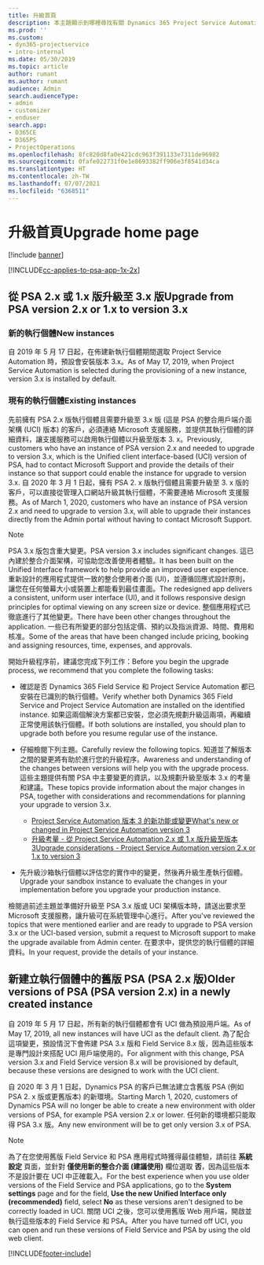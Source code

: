 ```yaml
---
title: 升級首頁
description: 本主題顯示到哪裡尋找有關 Dynamics 365 Project Service Automation 的新功能和其已變更功能的重要資訊，以及升級為最新版本的程序。
ms.prod: ''
ms.custom:
- dyn365-projectservice
- intro-internal
ms.date: 05/30/2019
ms.topic: article
author: rumant
ms.author: rumant
audience: Admin
search.audienceType:
- admin
- customizer
- enduser
search.app:
- D365CE
- D365PS
- ProjectOperations
ms.openlocfilehash: 8fc820d8fa0e421cdc963f391133e7311de96982
ms.sourcegitcommit: 0fafe022731f0e1e8693382ff906e3f8541d34ca
ms.translationtype: HT
ms.contentlocale: zh-TW
ms.lasthandoff: 07/07/2021
ms.locfileid: "6368511"
---
```

# <a name="upgrade-home-page"></a><span data-ttu-id="0d710-103">升級首頁</span><span class="sxs-lookup"><span data-stu-id="0d710-103">Upgrade home page</span></span>

[!include [banner](../includes/psa-now-project-operations.md)]

[!INCLUDE[cc-applies-to-psa-app-1x-2x](../includes/cc-applies-to-psa-app-1x-2x.md)]

## <a name="upgrade-from-psa-version-2x-or-1x-to-version-3x"></a><span data-ttu-id="0d710-104">從 PSA 2.x 或 1.x 版升級至 3.x 版</span><span class="sxs-lookup"><span data-stu-id="0d710-104">Upgrade from PSA version 2.x or 1.x to version 3.x</span></span>

### <a name="new-instances"></a><span data-ttu-id="0d710-105">新的執行個體</span><span class="sxs-lookup"><span data-stu-id="0d710-105">New instances</span></span>

<span data-ttu-id="0d710-106">自 2019 年 5 月 17 日起，在佈建新執行個體期間選取 Project Service Automation 時，預設會安裝版本 3.x。</span><span class="sxs-lookup"><span data-stu-id="0d710-106">As of May 17, 2019, when Project Service Automation is selected during the provisioning of a new instance, version 3.x is installed by default.</span></span>

### <a name="existing-instances"></a><span data-ttu-id="0d710-107">現有的執行個體</span><span class="sxs-lookup"><span data-stu-id="0d710-107">Existing instances</span></span>

<span data-ttu-id="0d710-108">先前擁有 PSA 2.x 版執行個體且需要升級至 3.x 版 (這是 PSA 的整合用戶端介面架構 (UCI) 版本) 的客戶，必須連絡 Microsoft 支援服務，並提供其執行個體的詳細資料，讓支援服務可以啟用執行個體以升級至版本 3. x。</span><span class="sxs-lookup"><span data-stu-id="0d710-108">Previously, customers who have an instance of PSA version 2.x and needed to upgrade to version 3.x, which is the Unified client interface-based (UCI) version of PSA, had to contact Microsoft Support and provide the details of their instance so that support could enable the instance for upgrade to version 3.x.</span></span> <span data-ttu-id="0d710-109">自 2020 年 3 月 1 日起，擁有 PSA 2. x 版執行個體且需要升級至 3. x 版的客戶，可以直接從管理入口網站升級其執行個體，不需要連絡 Microsoft 支援服務。</span><span class="sxs-lookup"><span data-stu-id="0d710-109">As of March 1, 2020, customers who have an instance of PSA version 2.x and need to upgrade to version 3.x, will able to upgrade their instances directly from the Admin portal without having to contact Microsoft Support.</span></span>  

> [!NOTE]
> <span data-ttu-id="0d710-110">PSA 3.x 版包含重大變更。</span><span class="sxs-lookup"><span data-stu-id="0d710-110">PSA version 3.x includes significant changes.</span></span> <span data-ttu-id="0d710-111">這已內建於整合介面架構，可協助您改善使用者體驗。</span><span class="sxs-lookup"><span data-stu-id="0d710-111">It has been built on the Unified Interface framework to help provide an improved user experience.</span></span> <span data-ttu-id="0d710-112">重新設計的應用程式提供一致的整合使用者介面 (UI)，並遵循回應式設計原則，讓您在任何螢幕大小或裝置上都能看到最佳畫面。</span><span class="sxs-lookup"><span data-stu-id="0d710-112">The redesigned app delivers a consistent, uniform user interface (UI), and it follows responsive design principles for optimal viewing on any screen size or device.</span></span> <span data-ttu-id="0d710-113">整個應用程式已徹底進行了其他變更。</span><span class="sxs-lookup"><span data-stu-id="0d710-113">There have been other changes throughout the application.</span></span> <span data-ttu-id="0d710-114">一些已有所變更的部分包括定價、預約以及指派資源、時間、費用和核准。</span><span class="sxs-lookup"><span data-stu-id="0d710-114">Some of the areas that have been changed include pricing, booking and assigning resources, time, expenses, and approvals.</span></span>

<span data-ttu-id="0d710-115">開始升級程序前，建議您完成下列工作：</span><span class="sxs-lookup"><span data-stu-id="0d710-115">Before you begin the upgrade process, we recommend that you complete the following tasks:</span></span>

- <span data-ttu-id="0d710-116">確認是否 Dynamics 365 Field Service 和 Project Service Automation 都已安裝在已識別的執行個體。</span><span class="sxs-lookup"><span data-stu-id="0d710-116">Verify whether both Dynamics 365 Field Service and Project Service Automation are installed on the identified instance.</span></span> <span data-ttu-id="0d710-117">如果這兩個解決方案都已安裝，您必須先規劃升級這兩項，再繼續正常使用該執行個體。</span><span class="sxs-lookup"><span data-stu-id="0d710-117">If both solutions are installed, you should plan to upgrade both before you resume regular use of the instance.</span></span>
- <span data-ttu-id="0d710-118">仔細檢閱下列主題。</span><span class="sxs-lookup"><span data-stu-id="0d710-118">Carefully review the following topics.</span></span> <span data-ttu-id="0d710-119">知道並了解版本之間的變更將有助於進行您的升級程序。</span><span class="sxs-lookup"><span data-stu-id="0d710-119">Awareness and understanding of the changes between versions will help you with the upgrade process.</span></span> <span data-ttu-id="0d710-120">這些主題提供有關 PSA 中主要變更的資訊，以及規劃升級至版本 3.x 的考量和建議。</span><span class="sxs-lookup"><span data-stu-id="0d710-120">These topics provide information about the major changes in PSA, together with considerations and recommendations for planning your upgrade to version 3.x.</span></span>

    - [<span data-ttu-id="0d710-121">Project Service Automation 版本 3 的新功能或變更</span><span class="sxs-lookup"><span data-stu-id="0d710-121">What's new or changed in Project Service Automation version 3</span></span>](whats-new-changed-v3.md)
    - [<span data-ttu-id="0d710-122">升級考量 - 從 Project Service Automation 2.x 或 1.x 版升級至版本 3</span><span class="sxs-lookup"><span data-stu-id="0d710-122">Upgrade considerations - Project Service Automation version 2.x or 1.x to version 3</span></span>](upgrade-v3.md)

- <span data-ttu-id="0d710-123">先升級沙箱執行個體以評估您的實作中的變更，然後再升級生產執行個體。</span><span class="sxs-lookup"><span data-stu-id="0d710-123">Upgrade your sandbox instance to evaluate the changes in your implementation before you upgrade your production instance.</span></span>

<span data-ttu-id="0d710-124">檢閱過前述主題並準備好升級至 PSA 3.x 版或 UCI 架構版本時，請送出要求至 Microsoft 支援服務，讓升級可在系統管理中心進行。</span><span class="sxs-lookup"><span data-stu-id="0d710-124">After you've reviewed the topics that were mentioned earlier and are ready to upgrade to PSA version 3.x or the UCI-based version, submit a request to Microsoft support to make the upgrade available from Admin center.</span></span> <span data-ttu-id="0d710-125">在要求中，提供您的執行個體的詳細資料。</span><span class="sxs-lookup"><span data-stu-id="0d710-125">In your request, provide the details of your instance.</span></span>

## <a name="older-versions-of-psa-psa-version-2x-in-a-newly-created-instance"></a><span data-ttu-id="0d710-126">新建立執行個體中的舊版 PSA (PSA 2.x 版)</span><span class="sxs-lookup"><span data-stu-id="0d710-126">Older versions of PSA (PSA version 2.x) in a newly created instance</span></span>

<span data-ttu-id="0d710-127">自 2019 年 5 月 17 日起，所有新的執行個體都會有 UCI 做為預設用戶端。</span><span class="sxs-lookup"><span data-stu-id="0d710-127">As of May 17, 2019, all new instances will have UCI as the default client.</span></span> <span data-ttu-id="0d710-128">為了配合這項變更，預設情況下會佈建 PSA 3.x 版和 Field Service 8.x 版，因為這些版本是專門設計來搭配 UCI 用戶端使用的。</span><span class="sxs-lookup"><span data-stu-id="0d710-128">For alignment with this change, PSA version 3.x and Field Service version 8.x will be provisioned by default, because these versions are designed to work with the UCI client.</span></span>

<span data-ttu-id="0d710-129">自 2020 年 3 月 1 日起，Dynamics PSA 的客戶已無法建立含舊版 PSA (例如 PSA 2. x 版或更舊版本) 的新環境。</span><span class="sxs-lookup"><span data-stu-id="0d710-129">Starting March 1, 2020, customers of Dynamics PSA will no longer be able to create a new environment with older versions of PSA, for example PSA version 2.x or lower.</span></span> <span data-ttu-id="0d710-130">任何新的環境都只能取得 PSA 3.x 版。</span><span class="sxs-lookup"><span data-stu-id="0d710-130">Any new environment will be to get only version 3.x of PSA.</span></span>

> [!NOTE]
> <span data-ttu-id="0d710-131">為了在您使用舊版 Field Service 和 PSA 應用程式時獲得最佳體驗，請前往 **系統設定** 頁面，並針對 **僅使用新的整合介面 (建議使用)** 欄位選取 **否**，因為這些版本不是設計要在 UCI 中正確載入。</span><span class="sxs-lookup"><span data-stu-id="0d710-131">For the best experience when you use older versions of the Field Service and PSA applications, go to the **System settings** page and for the field, **Use the new Unified Interface only (recommended)** field, select **No** as these versions aren't designed to be correctly loaded in UCI.</span></span> <span data-ttu-id="0d710-132">關閉 UCI 之後，您可以使用舊版 Web 用戶端，開啟並執行這些版本的 Field Service 和 PSA。</span><span class="sxs-lookup"><span data-stu-id="0d710-132">After you have turned off UCI, you can open and run these versions of Field Service and PSA by using the old web client.</span></span> 


[!INCLUDE[footer-include](../includes/footer-banner.md)]